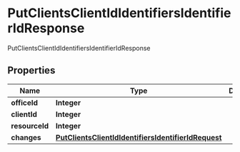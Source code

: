 

# PutClientsClientIdIdentifiersIdentifierIdResponse

PutClientsClientIdIdentifiersIdentifierIdResponse
## Properties

Name | Type | Description | Notes
------------ | ------------- | ------------- | -------------
**officeId** | **Integer** |  |  [optional]
**clientId** | **Integer** |  |  [optional]
**resourceId** | **Integer** |  |  [optional]
**changes** | [**PutClientsClientIdIdentifiersIdentifierIdRequest**](PutClientsClientIdIdentifiersIdentifierIdRequest.md) |  |  [optional]



